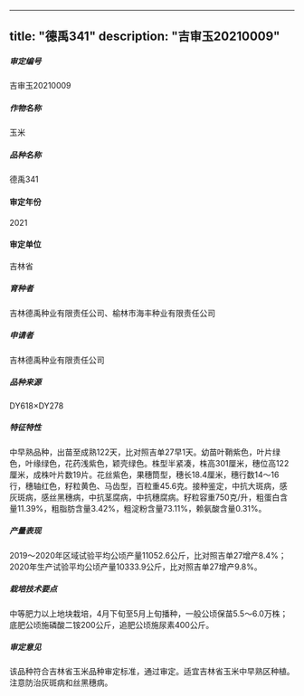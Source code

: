 
---
title: "德禹341"
description: "吉审玉20210009"
---
##### 审定编号 
吉审玉20210009

##### 作物名称
玉米

##### 品种名称
德禹341

#### 审定年份
2021	

#### 审定单位
吉林省

##### 育种者
吉林德禹种业有限责任公司、榆林市海丰种业有限责任公司

##### 申请者
吉林德禹种业有限责任公司

##### 品种来源
DY618×DY278

##### 特征特性
中早熟品种，出苗至成熟122天，比对照吉单27早1天。幼苗叶鞘紫色，叶片绿色，叶缘绿色，花药浅紫色，颖壳绿色。株型半紧凑，株高301厘米，穗位高122厘米，成株叶片数19片。花丝紫色，果穗筒型，穗长18.4厘米，穗行数14～16行，穗轴红色，籽粒黄色、马齿型，百粒重45.6克。接种鉴定，中抗大斑病，感灰斑病，感丝黑穗病，中抗茎腐病，中抗穗腐病。籽粒容重750克/升，粗蛋白含量11.39%，粗脂肪含量3.42%，粗淀粉含量73.11%，赖氨酸含量0.31%。

##### 产量表现
2019～2020年区域试验平均公顷产量11052.6公斤，比对照吉单27增产8.4%；2020年生产试验平均公顷产量10333.9公斤，比对照吉单27增产9.8%。

##### 栽培技术要点
中等肥力以上地块栽培，4月下旬至5月上旬播种，一般公顷保苗5.5～6.0万株；底肥公顷施磷酸二铵200公斤，追肥公顷施尿素400公斤。

##### 审定意见
该品种符合吉林省玉米品种审定标准，通过审定。适宜吉林省玉米中早熟区种植。注意防治灰斑病和丝黑穗病。


